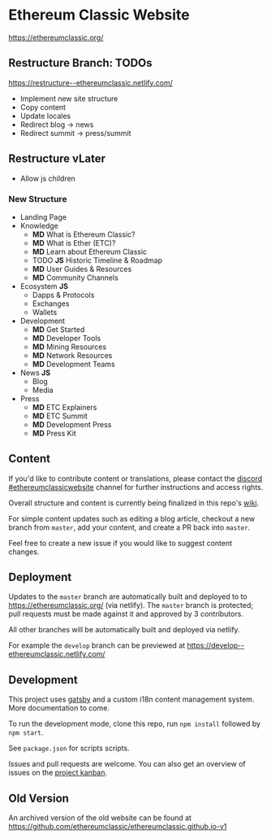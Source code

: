 # Ethereum Classic Website

https://ethereumclassic.org/

## Restructure Branch: TODOs

https://restructure--ethereumclassic.netlify.com/

- Implement new site structure
- Copy content
- Update locales
- Redirect blog -> news
- Redirect summit -> press/summit

## Restructure vLater

- Allow js children

### New Structure

- Landing Page
- Knowledge
  - **MD** What is Ethereum Classic?
  - **MD** What is Ether (ETC)?
  - **MD** Learn about Ethereum Classic
  - TODO **JS** Historic Timeline & Roadmap
  - **MD** User Guides & Resources
  - **MD** Community Channels
- Ecosystem **JS**
  - Dapps & Protocols
  - Exchanges
  - Wallets
- Development
  - **MD** Get Started
  - **MD** Developer Tools
  - **MD** Mining Resources
  - **MD** Network Resources
  - **MD** Development Teams
- News **JS**
  - Blog
  - Media
- Press
  - **MD** ETC Explainers
  - **MD** ETC Summit
  - **MD** Development Press
  - **MD** Press Kit

## Content

If you'd like to contribute content or translations, please contact the [discord #ethereumclassicwebsite](https://discord.gg/DwQjJ8) channel for further instructions and access rights.

Overall structure and content is currently being finalized in this repo's [wiki](https://github.com/ethereumclassic/ethereumclassic.github.io/wiki).

For simple content updates such as editing a blog article, checkout a new branch from `master`, add your content, and create a PR back into `master`.

Feel free to create a new issue if you would like to suggest content changes.

## Deployment

Updates to the `master` branch are automatically built and deployed to to https://ethereumclassic.org/ (via netlify). The `master` branch is protected; pull requests must be made against it and approved by 3 contributors.

All other branches will be automatically built and deployed via netlify.

For example the `develop` branch can be previewed at https://develop--ethereumclassic.netlify.com/

## Development

This project uses [gatsby](https://www.gatsbyjs.org/) and a custom i18n content management system. More documentation to come.

To run the development mode, clone this repo, run `npm install` followed by `npm start`.

See `package.json` for scripts scripts.

Issues and pull requests are welcome. You can also get an overview of issues on the [project kanban](https://github.com/ethereumclassic/ethereumclassic.github.io/projects/1).

## Old Version

An archived version of the old website can be found at https://github.com/ethereumclassic/ethereumclassic.github.io-v1
